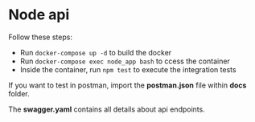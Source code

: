 # Node api

Follow these steps:
- Run `docker-compose up -d` to build the docker
- Run `docker-compose exec node_app bash` to ccess the container
- Inside the container, run `npm test` to execute the integration tests

If you want to test in postman, import the **postman.json** file within **docs** folder.

The **swagger.yaml** contains all details about api endpoints.
